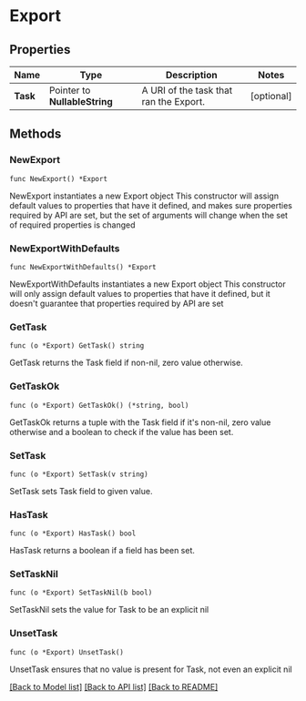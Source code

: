 # Export

## Properties

Name | Type | Description | Notes
------------ | ------------- | ------------- | -------------
**Task** | Pointer to **NullableString** | A URI of the task that ran the Export. | [optional] 

## Methods

### NewExport

`func NewExport() *Export`

NewExport instantiates a new Export object
This constructor will assign default values to properties that have it defined,
and makes sure properties required by API are set, but the set of arguments
will change when the set of required properties is changed

### NewExportWithDefaults

`func NewExportWithDefaults() *Export`

NewExportWithDefaults instantiates a new Export object
This constructor will only assign default values to properties that have it defined,
but it doesn't guarantee that properties required by API are set

### GetTask

`func (o *Export) GetTask() string`

GetTask returns the Task field if non-nil, zero value otherwise.

### GetTaskOk

`func (o *Export) GetTaskOk() (*string, bool)`

GetTaskOk returns a tuple with the Task field if it's non-nil, zero value otherwise
and a boolean to check if the value has been set.

### SetTask

`func (o *Export) SetTask(v string)`

SetTask sets Task field to given value.

### HasTask

`func (o *Export) HasTask() bool`

HasTask returns a boolean if a field has been set.

### SetTaskNil

`func (o *Export) SetTaskNil(b bool)`

 SetTaskNil sets the value for Task to be an explicit nil

### UnsetTask
`func (o *Export) UnsetTask()`

UnsetTask ensures that no value is present for Task, not even an explicit nil

[[Back to Model list]](../README.md#documentation-for-models) [[Back to API list]](../README.md#documentation-for-api-endpoints) [[Back to README]](../README.md)


